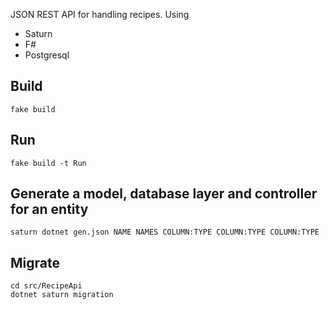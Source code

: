 JSON REST API for handling recipes. Using

* Saturn
* F#
* Postgresql

## Build

```
fake build
```

## Run

```
fake build -t Run
```

## Generate a model, database layer and controller for an entity

```
saturn dotnet gen.json NAME NAMES COLUMN:TYPE COLUMN:TYPE COLUMN:TYPE
```

## Migrate

```
cd src/RecipeApi
dotnet saturn migration
```
